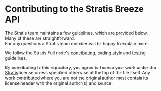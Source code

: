 Contributing to the Stratis Breeze API
================================

The Stratis team maintains a few guidelines, which are provided below. Many of these are straightforward.  
For any questions a Stratis team member will be happy to explain more.

We follow the Stratis Full node's [contributing](https://github.com/stratisproject/StratisBitcoinFullNode/blob/master/Documentation/contributing.md), [coding style](https://github.com/stratisproject/StratisBitcoinFullNode/blob/master/Documentation/coding-style.md) and [testing](https://github.com/stratisproject/StratisBitcoinFullNode/blob/master/Documentation/testing-guidelines.md) guidelines.

By contributing to this repository, you agree to license your work under the 
[Stratis](https://github.com/stratisproject/StratisBitcoinFullNode/blob/master/LICENSE) license unless specified otherwise at 
the top of the file itself. Any work contributed where you are not the original 
author must contain its license header with the original author(s) and source.
